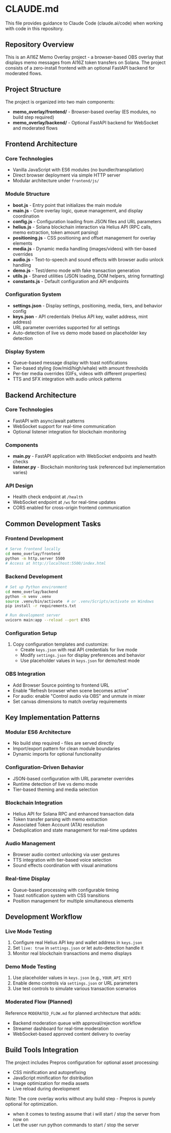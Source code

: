 # CLAUDE.md

This file provides guidance to Claude Code (claude.ai/code) when working with code in this repository.

## Repository Overview

This is an AI16Z Memo Overlay project - a browser-based OBS overlay that displays memo messages from AI16Z token transfers on Solana. The project consists of a zero-install frontend with an optional FastAPI backend for moderated flows.

## Project Structure

The project is organized into two main components:

- **memo_overlay/frontend/** - Browser-based overlay (ES modules, no build step required)
- **memo_overlay/backend/** - Optional FastAPI backend for WebSocket and moderated flows

## Frontend Architecture

### Core Technologies
- Vanilla JavaScript with ES6 modules (no bundler/transpilation)
- Direct browser deployment via simple HTTP server
- Modular architecture under `frontend/js/`

### Module Structure
- **boot.js** - Entry point that initializes the main module
- **main.js** - Core overlay logic, queue management, and display coordination
- **config.js** - Configuration loading from JSON files and URL parameters
- **helius.js** - Solana blockchain interaction via Helius API (RPC calls, memo extraction, token amount parsing)
- **positioning.js** - CSS positioning and offset management for overlay elements
- **media.js** - Dynamic media handling (images/videos) with tier-based overrides  
- **audio.js** - Text-to-speech and sound effects with browser audio unlock handling
- **demo.js** - Test/demo mode with fake transaction generation
- **utils.js** - Shared utilities (JSON loading, DOM helpers, string formatting)
- **constants.js** - Default configuration and API endpoints

### Configuration System
- **settings.json** - Display settings, positioning, media, tiers, and behavior config
- **keys.json** - API credentials (Helius API key, wallet address, mint address)
- URL parameter overrides supported for all settings
- Auto-detection of live vs demo mode based on placeholder key detection

### Display System
- Queue-based message display with toast notifications
- Tier-based styling (low/mid/high/whale) with amount thresholds
- Per-tier media overrides (GIFs, videos with different properties)
- TTS and SFX integration with audio unlock patterns

## Backend Architecture

### Core Technologies
- FastAPI with async/await patterns
- WebSocket support for real-time communication
- Optional listener integration for blockchain monitoring

### Components
- **main.py** - FastAPI application with WebSocket endpoints and health checks
- **listener.py** - Blockchain monitoring task (referenced but implementation varies)

### API Design
- Health check endpoint at `/health`
- WebSocket endpoint at `/ws` for real-time updates
- CORS enabled for cross-origin frontend communication

## Common Development Tasks

### Frontend Development
```bash
# Serve frontend locally
cd memo_overlay/frontend
python -m http.server 5500
# Access at http://localhost:5500/index.html
```

### Backend Development  
```bash
# Set up Python environment
cd memo_overlay/backend
python -m venv .venv
source .venv/bin/activate  # or .venv/Scripts/activate on Windows
pip install -r requirements.txt

# Run development server
uvicorn main:app --reload --port 8765
```

### Configuration Setup
1. Copy configuration templates and customize:
   - Create `keys.json` with real API credentials for live mode
   - Modify `settings.json` for display preferences and behavior
   - Use placeholder values in `keys.json` for demo/test mode

### OBS Integration
- Add Browser Source pointing to frontend URL
- Enable "Refresh browser when scene becomes active"
- For audio: enable "Control audio via OBS" and unmute in mixer
- Set canvas dimensions to match overlay requirements

## Key Implementation Patterns

### Modular ES6 Architecture
- No build step required - files are served directly
- Import/export pattern for clean module boundaries
- Dynamic imports for optional functionality

### Configuration-Driven Behavior
- JSON-based configuration with URL parameter overrides
- Runtime detection of live vs demo mode
- Tier-based theming and media selection

### Blockchain Integration
- Helius API for Solana RPC and enhanced transaction data
- Token transfer parsing with memo extraction
- Associated Token Account (ATA) resolution
- Deduplication and state management for real-time updates

### Audio Management
- Browser audio context unlocking via user gestures
- TTS integration with tier-based voice selection
- Sound effects coordination with visual animations

### Real-time Display
- Queue-based processing with configurable timing
- Toast notification system with CSS transitions  
- Position management for multiple simultaneous elements

## Development Workflow

### Live Mode Testing
1. Configure real Helius API key and wallet address in `keys.json`
2. Set `live: true` in `settings.json` or let auto-detection handle it
3. Monitor real blockchain transactions and memo displays

### Demo Mode Testing  
1. Use placeholder values in `keys.json` (e.g., `YOUR_API_KEY`)
2. Enable demo controls via `settings.json` or URL parameters
3. Use test controls to simulate various transaction scenarios

### Moderated Flow (Planned)
Reference `MODERATED_FLOW.md` for planned architecture that adds:
- Backend moderation queue with approval/rejection workflow
- Streamer dashboard for real-time moderation
- WebSocket-based approved content delivery to overlay

## Build Tools Integration

The project includes Prepros configuration for optional asset processing:
- CSS minification and autoprefixing  
- JavaScript minification for distribution
- Image optimization for media assets
- Live reload during development

Note: The core overlay works without any build step - Prepros is purely optional for optimization.
- when it comes to testing assume that i will start / stop the server from now on
- Let the user run python commands to start / stop the server